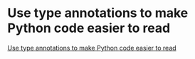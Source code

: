 # Use type annotations to make Python code easier to read
[Use type annotations to make Python code easier to read](https://aiwithcloud.com/2022/09/19/use_type_annotations_to_make_python_code_easier_to_read/)
